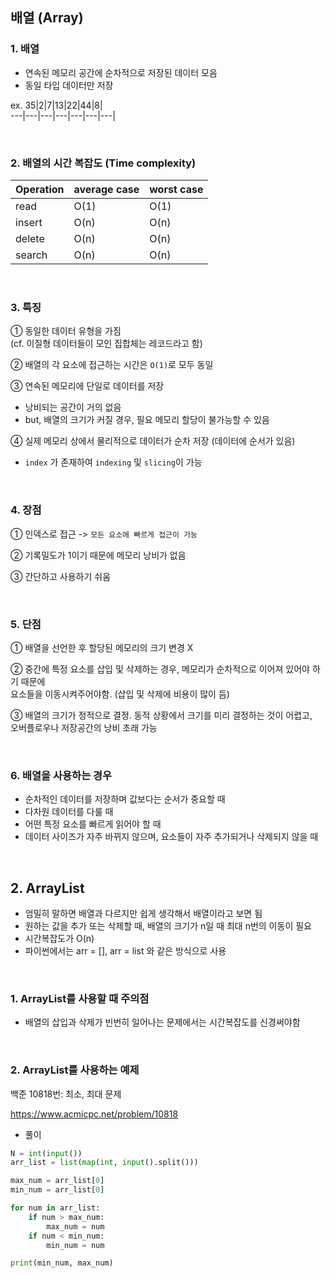 ## 배열 (Array)

### 1. 배열
- 연속된 메모리 공간에 순차적으로 저장된 데이터 모음
- 동일 타입 데이터만 저장  

ex.
35|2|7|13|22|44|8|                  
---|---|---|---|---|---|---|

<br>

### 2. 배열의 시간 복잡도 (Time complexity)
Operation|average case|worst case|
---|---|---|
read|O(1)|O(1)|
insert|O(n)|O(n)|
delete|O(n)|O(n)|
search|O(n)|O(n)|

<br>

### 3. 특징
① 동일한 데이터 유형을 가짐  
(cf. 이질형 데이터들이 모인 집합체는 레코드라고 함)  

② 배열의 각 요소에 접근하는 시간은 `O(1)`로 모두 동일  

③ 연속된 메모리에 단일로 데이터를 저장    
- 낭비되는 공간이 거의 없음  
- but, 배열의 크기가 커질 경우, 필요 메모리 할당이 불가능할 수 있음  

④ 실제 메모리 상에서 물리적으로 데이터가 순차 저장 (데이터에 순서가 있음)
- `index` 가 존재하여 `indexing` 및 `slicing`이 가능

<br>

### 4. 장점
① 인덱스로 접근 -> `모든 요소에 빠르게 접근이 가능`

② 기록밀도가 1이기 때문에 메모리 낭비가 없음  

③ 간단하고 사용하기 쉬움

<br>

### 5. 단점
① 배열을 선언한 후 할당된 메모리의 크기 변경 X  

② 중간에 특정 요소를 삽입 및 삭제하는 경우, 메모리가 순차적으로 이어져 있어야 하기 때문에  
요소들을 이동시켜주어야함. (삽입 및 삭제에 비용이 많이 듬)  

③ 배열의 크기가 정적으로 결정. 동적 상황에서 크기를 미리 결정하는 것이 어렵고,  
오버플로우나 저장공간의 낭비 초래 가능

<br>

### 6. 배열을 사용하는 경우
- 순차적인 데이터를 저장하며 값보다는 순서가 중요할 때  
- 다차원 데이터를 다룰 때  
- 어떤 특정 요소를 빠르게 읽어야 할 때  
- 데이터 사이즈가 자주 바뀌지 않으며, 요소들이 자주 추가되거나 삭제되지 않을 때  

<br>

## 2. ArrayList
- 엄밀히 말하면 배열과 다르지만 쉽게 생각해서 배열이라고 보면 됨
- 원하는 값을 추가 또는 삭제할 때, 배열의 크기가 n일 때 최대 n번의 이동이 필요
- 시간복잡도가 O(n)
- 파이썬에서는 arr = [], arr = list 와 같은 방식으로 사용

<br>

### 1. ArrayList를 사용할 때 주의점
- 배열의 삽입과 삭제가 빈번히 일어나는 문제에서는 시간복잡도를 신경써야함

<br>

### 2. ArrayList를 사용하는 예제
백준 10818번: 최소, 최대 문제

https://www.acmicpc.net/problem/10818

- 풀이
```python
N = int(input())
arr_list = list(map(int, input().split()))

max_num = arr_list[0]
min_num = arr_list[0]

for num in arr_list:
    if num > max_num:
        max_num = num
    if num < min_num:
        min_num = num

print(min_num, max_num)

```

